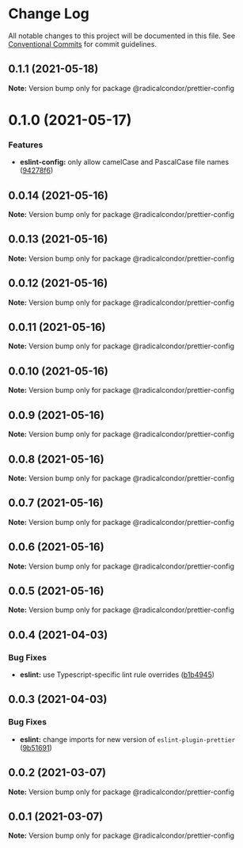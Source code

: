 # Change Log

All notable changes to this project will be documented in this file.
See [Conventional Commits](https://conventionalcommits.org) for commit guidelines.

## 0.1.1 (2021-05-18)

**Note:** Version bump only for package @radicalcondor/prettier-config





# 0.1.0 (2021-05-17)


### Features

* **eslint-config:** only allow camelCase and PascalCase file names ([94278f6](https://github.com/radicalcondor/config/commit/94278f6637f55317b8f2d86257befcfa8ceb21d2))





## 0.0.14 (2021-05-16)

**Note:** Version bump only for package @radicalcondor/prettier-config





## 0.0.13 (2021-05-16)

**Note:** Version bump only for package @radicalcondor/prettier-config





## 0.0.12 (2021-05-16)

**Note:** Version bump only for package @radicalcondor/prettier-config





## 0.0.11 (2021-05-16)

**Note:** Version bump only for package @radicalcondor/prettier-config





## 0.0.10 (2021-05-16)

**Note:** Version bump only for package @radicalcondor/prettier-config





## 0.0.9 (2021-05-16)

**Note:** Version bump only for package @radicalcondor/prettier-config





## 0.0.8 (2021-05-16)

**Note:** Version bump only for package @radicalcondor/prettier-config





## 0.0.7 (2021-05-16)

**Note:** Version bump only for package @radicalcondor/prettier-config





## 0.0.6 (2021-05-16)

**Note:** Version bump only for package @radicalcondor/prettier-config





## 0.0.5 (2021-05-16)

**Note:** Version bump only for package @radicalcondor/prettier-config





## 0.0.4 (2021-04-03)


### Bug Fixes

* **eslint:** use Typescript-specific lint rule overrides ([b1b4945](https://github.com/radicalcondor/config/commit/b1b49459a5bf1bc7740ee0be11b534598bf3e3f9))





## 0.0.3 (2021-04-03)


### Bug Fixes

* **eslint:** change imports for new version of `eslint-plugin-prettier` ([9b51691](https://github.com/radicalcondor/config/commit/9b516912b2675d58d85d8393ca078fd63911285f))





## 0.0.2 (2021-03-07)

**Note:** Version bump only for package @radicalcondor/prettier-config





## 0.0.1 (2021-03-07)

**Note:** Version bump only for package @radicalcondor/prettier-config
